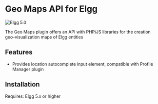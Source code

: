 Geo Maps API for Elgg
=====================

![Elgg 5.0](https://img.shields.io/badge/Elgg-5.0-orange.svg?style=flat-square)

The Geo Maps plugin offers an API with PHP/JS libraries for the creation geo-visualization maps of Elgg entities
 
## Features
- Provides location autocomplete input element, compatible with Profile Manager plugin


## Installation

Requires: Elgg 5.x or higher